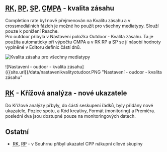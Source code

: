 ﻿---
categories: [fenix]
layout: fenix
---
## <abbr title="Reachové křivky">RK</abbr>, <abbr title="Reachové plochy">RP</abbr>, <abbr title="Startegický plán">SP</abbr>, <abbr title="Crossmediální postanalýza">CMPA</abbr> - kvalita zásahu 
Completion rate byl nově přejmenován na Kvalitu zásahu a v crossmediálních fázích je možné ho použít pro všechny mediatypy. Slouží pouze k ponížení Reache. <br/>
Pro outdoor přibyla v Nastavení položka Outdoor - Kvalita zásahu. Ta je použita automaticky při výpočtu CMPA a v RK RP a SP se jí násobí hodnoty vyplněné v Editoru definic částí dnů.  

![Kvalita zásahu pro všechny mediatypy]({{site.url}}/data/kvalitazasahuprovse.PNG "Kvalita zásahu pro všechny mediatypy")

![Nastavení - oudoor - kvalita zásahu]({{site.url}}/data/nastavenikvalityotudoor.PNG "Nastavení - oudoor - kvalita zásahu"

## <abbr title="Reachové křivky">RK</abbr> - Křížová analýza - nové ukazatele

Do Křížové analýzy přbyly, do části seskupení řádků, byly přidány nové ukazatele,  Pozice spotu, a Kód kreativy, Formát (monitoring) a Premiéra. poslední dva jsou dostupné pouze na monitoringových datech.

## Ostatní

<ul>
	<li><abbr title="Reachové křivky">RK</abbr>, <abbr title="Reachové plochy">RP</abbr> - v Souhrnu přibyl ukazatel CPP nákupní cílové skupiny</li>
	
</ul>









